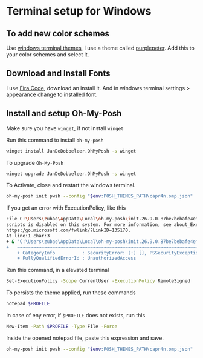 # Terminal setup for Windows

## To add new color schemes

Use [windows terminal themes](https://windowsterminalthemes.dev/), I use a theme called [purplepeter](/windows/purplepeter.json). Add this to your color schemes and select it.

## Download and Install Fonts

I use [Fira Code](https://github.com/ryanoasis/nerd-fonts/releases), download an install it. And in windows terminal settings > appearance change to installed font.

## Install and setup Oh-My-Posh

Make sure you have `winget`, if not install `winget`

Run this command to install `oh-my-posh`

```bash
winget install JanDeDobbeleer.OhMyPosh -s winget
```

To upgrade `Oh-My-Posh`

```bash
winget upgrade JanDeDobbeleer.OhMyPosh -s winget

```

To Activate, close and restart the windows terminal.

```bash
oh-my-posh init pwsh --config "$env:POSH_THEMES_PATH\capr4n.omp.json" | Invoke-Expression
```

If you get an error with ExecutionPolicy, like this

```bash
File C:\Users\zubae\AppData\Local\oh-my-posh\init.26.9.0.87be7bebafe4ef8e.10.ps1 cannot be loaded because running
scripts is disabled on this system. For more information, see about_Execution_Policies at
https:/go.microsoft.com/fwlink/?LinkID=135170.
At line:1 char:3
+ & 'C:\Users\zubae\AppData\Local\oh-my-posh\init.26.9.0.87be7bebafe4ef ...
+   ~~~~~~~~~~~~~~~~~~~~~~~~~~~~~~~~~~~~~~~~~~~~~~~~~~~~~~~~~~~~~~~~~~~
    + CategoryInfo          : SecurityError: (:) [], PSSecurityException
    + FullyQualifiedErrorId : UnauthorizedAccess

```

Run this command, in a elevated terminal

```bash
Set-ExecutionPolicy -Scope CurrentUser -ExecutionPolicy RemoteSigned
```

To persists the theme applied, run these commands

```bash
notepad $PROFILE
```

In case of eny error, if `$PROFILE` does not exists, run this

```bash
New-Item -Path $PROFILE -Type File -Force
```

Inside the opened notepad file, paste this expression and save.

```bash
oh-my-posh init pwsh --config "$env:POSH_THEMES_PATH\capr4n.omp.json" | Invoke-Expression
```
